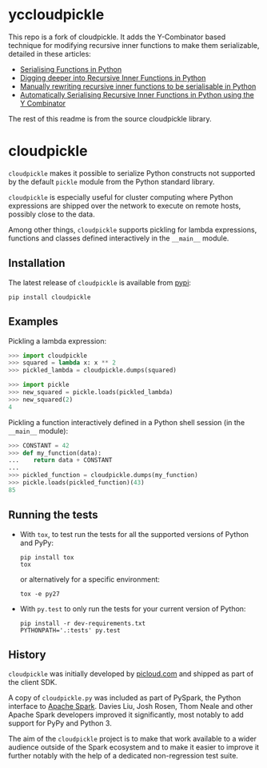 # yccloudpickle
This repo is a fork of cloudpickle. It adds the Y-Combinator based technique for modifying recursive inner functions to make them serializable, detailed in these articles:

* [Serialising Functions in Python](https://medium.com/@emlynoregan/serialising-all-the-functions-in-python-cd880a63b591#.f7a367n0b)
* [Digging deeper into Recursive Inner Functions in Python](https://medium.com/@emlynoregan/digging-deeper-into-recursive-inner-functions-in-python-8ec6c5b1cbb#.ox04w1k7o)
* [Manually rewriting recursive inner functions to be serialisable in Python](https://medium.com/@emlynoregan/manually-rewriting-recursive-inner-functions-to-be-serialisable-in-python-83895792b176#.9g3ibfgi3)
* [Automatically Serialising Recursive Inner Functions in Python using the Y Combinator](https://medium.com/@emlynoregan/automatically-serialising-recursive-inner-functions-in-python-using-the-y-combinator-fc5d37e50b29#.of57pdbqb)

The rest of this readme is from the source cloudpickle library.

# cloudpickle 

`cloudpickle` makes it possible to serialize Python constructs not supported
by the default `pickle` module from the Python standard library.

`cloudpickle` is especially useful for cluster computing where Python
expressions are shipped over the network to execute on remote hosts, possibly
close to the data.

Among other things, `cloudpickle` supports pickling for lambda expressions,
functions and classes defined interactively in the `__main__` module.


Installation
------------

The latest release of `cloudpickle` is available from
[pypi](https://pypi.python.org/pypi/cloudpickle):

    pip install cloudpickle


Examples
--------

Pickling a lambda expression:

```python
>>> import cloudpickle
>>> squared = lambda x: x ** 2
>>> pickled_lambda = cloudpickle.dumps(squared)

>>> import pickle
>>> new_squared = pickle.loads(pickled_lambda)
>>> new_squared(2)
4
```

Pickling a function interactively defined in a Python shell session
(in the `__main__` module):

```python
>>> CONSTANT = 42
>>> def my_function(data):
...    return data + CONSTANT
...
>>> pickled_function = cloudpickle.dumps(my_function)
>>> pickle.loads(pickled_function)(43)
85
```

Running the tests
-----------------

- With `tox`, to test run the tests for all the supported versions of
  Python and PyPy:

      pip install tox
      tox

  or alternatively for a specific environment:

      tox -e py27


- With `py.test` to only run the tests for your current version of
  Python:

      pip install -r dev-requirements.txt
      PYTHONPATH='.:tests' py.test


History
-------

`cloudpickle` was initially developed by [picloud.com](http://web.archive.org/web/20140721022102/http://blog.picloud.com/2013/11/17/picloud-has-joined-dropbox/) and shipped as part of
the client SDK.

A copy of `cloudpickle.py` was included as part of PySpark, the Python
interface to [Apache Spark](https://spark.apache.org/). Davies Liu, Josh
Rosen, Thom Neale and other Apache Spark developers improved it significantly,
most notably to add support for PyPy and Python 3.

The aim of the `cloudpickle` project is to make that work available to a wider
audience outside of the Spark ecosystem and to make it easier to improve it
further notably with the help of a dedicated non-regression test suite.
